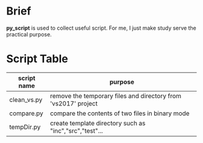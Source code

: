 # Brief

**py_script** is used to collect useful script.
For me, I just make study serve the practical purpose.

# Script Table

| script name | purpose|
|-------------|--------|
|clean_vs.py     | remove the temporary files and directory from 'vs2017' project|
|compare.py | compare the contents of two files in binary mode|
|tempDir.py | create template directory such as "inc","src","test"...|
